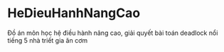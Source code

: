 # HeDieuHanhNangCao
Đồ án môn học hệ điều hành nâng cao, giải quyết bài toán deadlock nổi tiếng 5 nhà triết gia ăn cơm
